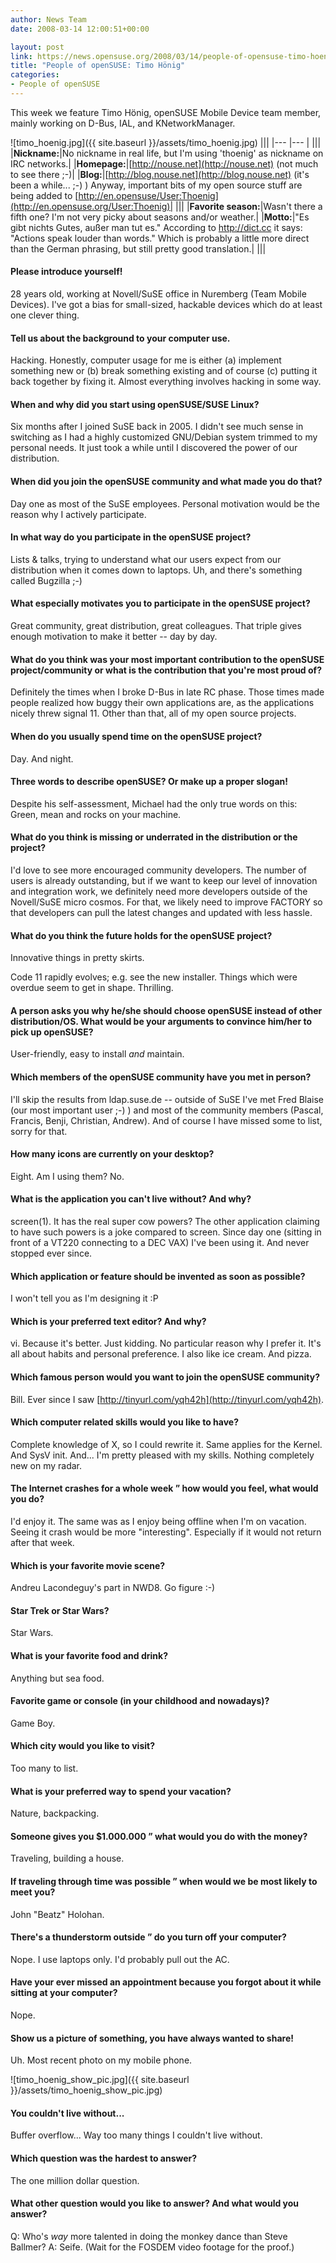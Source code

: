 ```yaml
---
author: News Team
date: 2008-03-14 12:00:51+00:00

layout: post
link: https://news.opensuse.org/2008/03/14/people-of-opensuse-timo-hoenig/
title: "People of openSUSE: Timo Hönig"
categories:
- People of openSUSE
---
```

This week we feature Timo Hönig, openSUSE Mobile Device team member, mainly working on D-Bus, IAL, and KNetworkManager.

<!-- more -->


![timo_hoenig.jpg]({{ site.baseurl }}/assets/timo_hoenig.jpg)
|||
|--- |--- |
|||
|**Nickname:**|No nickname in real life, but I'm using 'thoenig' as nickname on IRC networks.|
|**Homepage:**|[http://nouse.net](http://nouse.net) (not much to see there ;-)|
|**Blog:**|[http://blog.nouse.net](http://blog.nouse.net) (it's been a while... ;-) ) Anyway, important bits of my open source stuff are being added to [http://en.opensuse/User:Thoenig](http://en.opensuse.org/User:Thoenig)|
|||
|**Favorite season:**|Wasn't there a fifth one? I'm not very picky about seasons and/or weather.|
|**Motto:**|"Es gibt nichts Gutes, außer man tut es."  According to http://dict.cc it says: "Actions speak louder than words." Which is probably a little more direct than the German phrasing, but still pretty good translation.|
|||




#### Please introduce yourself!


28 years old, working at Novell/SuSE office in Nuremberg (Team Mobile Devices).  I've got a bias for small-sized, hackable devices which do at least one clever thing.






#### Tell us about the background to your computer use.


Hacking. Honestly, computer usage for me is either (a) implement something new or (b) break something existing and of course (c) putting it back together by fixing it. Almost everything involves hacking in some way.






#### When and why did you start using openSUSE/SUSE Linux?


Six months after I joined SuSE back in 2005. I didn't see much sense in switching as I had a highly customized GNU/Debian system trimmed to my personal needs.  It just took a while until I discovered the power of our distribution.






#### When did you join the openSUSE community and what made you do that?


Day one as most of the SuSE employees. Personal motivation would be the reason why I actively participate.






#### In what way do you participate in the openSUSE project?


Lists & talks, trying to understand what our users expect from our distribution when it comes down to laptops. Uh, and there's something called Bugzilla ;-)






#### What especially motivates you to participate in the openSUSE project?


Great community, great distribution, great colleagues. That triple gives enough motivation to make it better -- day by day.






#### What do you think was your most important contribution to the openSUSE project/community or what is the contribution that you're most proud of?


Definitely the times when I broke D-Bus in late RC phase.  Those times made people realized how buggy their own applications are, as the applications nicely threw signal 11.  Other than that, all of my open source projects.






#### When do you usually spend time on the openSUSE project?


Day.  And night.






#### Three words to describe openSUSE? Or make up a proper slogan!


Despite his self-assessment, Michael had the only true words on this: Green, mean and rocks on your machine.






#### What do you think is missing or underrated in the distribution or the project?


I'd love to see more encouraged community developers.  The number of users is already outstanding, but if we want to keep our level of innovation and integration work, we definitely need more developers outside of the Novell/SuSE micro cosmos.  For that, we likely need to improve FACTORY so that developers can pull the latest changes and updated with less hassle.






#### What do you think the future holds for the openSUSE project?


Innovative things in pretty skirts.

Code 11 rapidly evolves; e.g. see the new installer. Things which were overdue seem to get in shape. Thrilling.






#### A person asks you why he/she should choose openSUSE instead of other distribution/OS. What would be your arguments to convince him/her to pick up openSUSE?


User-friendly, easy to install *and* maintain.






#### Which members of the openSUSE community have you met in person?


I'll skip the results from ldap.suse.de -- outside of SuSE I've met Fred Blaise (our most important user ;-) ) and most of the community members (Pascal, Francis, Benji, Christian, Andrew).  And of course I have missed some to list, sorry for that.






#### How many icons are currently on your desktop?


Eight.  Am I using them?  No.






#### What is the application you can't live without? And why?


screen(1).  It has the real super cow powers?  The other application claiming to have such powers is a joke compared to screen.  Since day one (sitting in front of a VT220 connecting to a DEC VAX) I've been using it.  And never stopped ever since.






#### Which application or feature should be invented as soon as possible?


I won't tell you as I'm designing it :P






#### Which is your preferred text editor? And why?


vi.  Because it's better. Just kidding. No particular reason why I prefer it. It's all about habits and personal preference. I also like ice cream. And pizza.






#### Which famous person would you want to join the openSUSE community?


Bill. Ever since I saw [http://tinyurl.com/yqh42h](http://tinyurl.com/yqh42h).






#### Which computer related skills would you like to have?


Complete knowledge of X, so I could rewrite it. Same applies for the Kernel. And SysV init. And...  I'm pretty pleased with my skills. Nothing completely new on my radar.






#### The Internet crashes for a whole week ” how would you feel, what would you do?


I'd enjoy it. The same was as I enjoy being offline when I'm on vacation. Seeing it crash would be more "interesting". Especially if it would not return after that week.






#### Which is your favorite movie scene?


Andreu Lacondeguy's part in NWD8.  Go figure :-)






#### Star Trek or Star Wars?


Star Wars.






#### What is your favorite food and drink?


Anything but sea food.






#### Favorite game or console (in your childhood and nowadays)?


Game Boy.






#### Which city would you like to visit?


Too many to list.






#### What is your preferred way to spend your vacation?


Nature, backpacking.






#### Someone gives you $1.000.000 ” what would you do with the money?


Traveling, building a house.






#### If traveling through time was possible ” when would we be most likely to meet you?


John "Beatz" Holohan.






#### There's a thunderstorm outside ” do you turn off your computer?


Nope. I use laptops only. I'd probably pull out the AC.






#### Have your ever missed an appointment because you forgot about it while sitting at your computer?


Nope.






#### Show us a picture of something, you have always wanted to share!


Uh. Most recent photo on my mobile phone.

![timo_hoenig_show_pic.jpg]({{ site.baseurl }}/assets/timo_hoenig_show_pic.jpg)






#### You couldn't live without...


Buffer overflow... Way too many things I couldn't live without.






#### Which question was the hardest to answer?


The one million dollar question.






#### What other question would you like to answer? And what would you answer?


Q: Who's *way* more talented in doing the monkey dance than Steve Ballmer?
A: Seife. (Wait for the FOSDEM video footage for the proof.)


		
